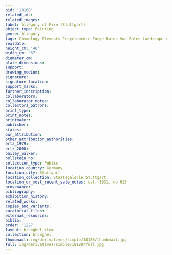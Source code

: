 ```yaml
---
pid: '18180'
related_ids: 
related_images: 
label: Allegory of Fire (Stuttgart)
object_type: Painting
genre: Allegory
tags: Cosmology Elements Encyclopedic Forge Ruins Van_Balen Landscape Armor
realdate: 
height_cm: '46'
width_cm: '67'
diameter_cm: 
plate_dimensions: 
support: 
drawing_medium: 
signature: 
signature_location: 
support_marks: 
further_inscription: 
collaborators: 
collaborator_notes: 
collectors_patrons: 
print_type: 
print_notes: 
printmaker: 
publisher: 
states: 
our_attribution: 
other_attribution_authorities: 
ertz_1979: 
ertz_2008: 
bailey_walker: 
hollstein_no: 
collection_type: Public
location_country: Germany
location_city: Stuttgart
location_collection: Staatsgalerie Stuttgart
location_or_most_recent_sale_notes: cat. 1931, no 613
provenance: 
bibliography: 
exhibition_history: 
related_works: 
copies_and_variants: 
curatorial_files: 
external_resources: 
biblio: 
order: '1227'
layout: brueghel_item
collection: brueghel
thumbnail: img/derivatives/simple/18180/thumbnail.jpg
full: img/derivatives/simple/18180/full.jpg
---
```

